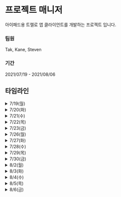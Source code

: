 
# 프로젝트 매니저
아이패드용 트렐로 앱 클라이언트를 개발하는 프로젝트 입니다.

### 팀원
Tak, Kane, Steven

### 기간
2021/07/19 - 2021/08/06

## 타임라인
<details>
  <summary>7/19(월)</summary>
  <p>
    - 활동학습(로컬 캐시)<br>   
    - 팀 규칙 정하기<br>
    - SwiftLint 적용
  </p>
</details>
<details>
  <summary>7/20(화)</summary>
  <p>
    - Drag and Drop 개념 정리<br>
    - Server 팀과의 회의
  </p>
</details>
<details>
  <summary>7/21(수)</summary>
  <p>
    - Develop without Storyboard 개념 학습<br>
    - TableView TitleLabel 구현<br>
    - TableView(todo, doing, done) 구현
  </p>
</details>
<details>
  <summary>7/22(목)</summary>
  <p>
    - 활동학습(AutoLayout Advanced)<br>
    - Drag and Drop 기본 동작 구현<br>
    - 원형 Layout UILabel 구현
  </p>
</details>
<details>
  <summary>7/23(금)</summary>
  <p> 
    - 할 일 입력창 구현<br>
    - View Draw cycle 공부<br>
    - swipe to delete 구현
  </p>
</details>
<details>
  <summary>7/26(월)</summary>
  <p> 
    - 활동학습(ssl, tls, 소켓)<br>
    - 커스텀 Label, View 구현<br>
    - 데드라인이 지난 것은 빨간색으ㄹ 표시하게 구현(done일 때는 모두 검은색으로)<br>
    - TableView cell의 개수에 따라서 몇개 인지가 바뀌게 구현<br>
    - 날짜 포맷 기능을 분리<br>
    - Step1 PR 보냄
  </p>
</details>
<details>
  <summary>7/27(화)</summary>
  <p> 
    - Alamofire와 URLSession 차이점 공부<br>
    - lottie 애니메이션 공부<br>
    - 리뷰어에게 PR 리뷰 받고 면담
  </p>
</details>
<details>
  <summary>7/28(수)</summary>
  <p> 
    - PR 리뷰를 바탕으로 코드 수정<br>
    - 코딩 컨벤션과 네이밍을 신경쓰면서 수정<br>
    - 소스트리 적용
  </p>
</details>
<details>
  <summary>7/29(목)</summary>
  <p> 
    - 활동학습(SwiftUI)<br>
    - 커스텀 뷰들을 ViewController의 메소드로 적용<br>
    - Convenience init 공부
  </p>
</details>
<details>
  <summary>7/30(금)</summary>
  <p> 
    - 서버 api에 맞게 모델 수정<br>
    - NetworkManager task 조회 구현
  </p>
</details>
<details>
  <summary>8/2(월)</summary>
  <p> 
    - NetworkManager 구현<br>
    - 네트워크에 의존하지 않는 Test 학습(with 올라프)
  </p>
</details>
<details>
  <summary>8/3(화)</summary>
  <p> 
    - Mock, Fake, Stub 학습<br>
    - MockURLSession, FakeDataTask 구현<br>
    - Test Code 구현
  </p>
</details>
<details>
  <summary>8/4(수)</summary>
  <p> 
    - NetworkManager 리펙토링
  </p>
</details>
<details>
  <summary>8/5(목)</summary>
  <p> 
    - 로컬 디스크 캐싱 설계<br>
    - 코어데이터 공부
  </p>
</details>
<details>
  <summary>8/6(금)</summary>
  <p> 
    - Step2 PR<br>
    - 코어데이터와 서버 통신 모델을 하나로 합치기
  </p>
</details>
